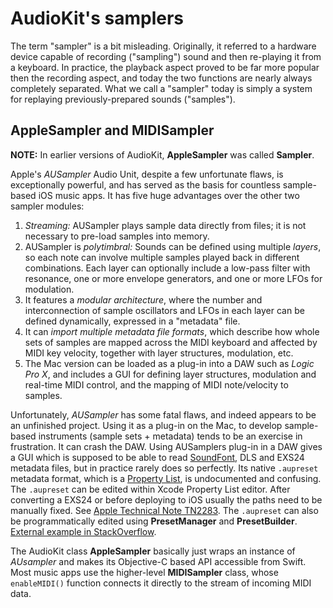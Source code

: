 # AudioKit's samplers

The term "sampler" is a bit misleading. Originally, it referred to a hardware device capable of recording ("sampling") sound and then re-playing it from a keyboard. In practice, the playback aspect proved to be far more popular then the recording aspect, and today the two functions are nearly always completely separated. What we call a "sampler" today is simply a system for replaying previously-prepared sounds ("samples").

## AppleSampler and MIDISampler

**NOTE:** In earlier versions of AudioKit, **AppleSampler** was called **Sampler**.

Apple's *AUSampler* Audio Unit, despite a few unfortunate flaws, is exceptionally powerful, and has served as the basis for countless sample-based iOS music apps. It has five huge advantages over the other two sampler modules:

1. *Streaming:* AUSampler plays sample data directly from files; it is not necessary to pre-load samples into memory.
2. AUSampler is *polytimbral:* Sounds can be defined using multiple *layers*, so each note can involve multiple samples played back in different combinations. Each layer can optionally include a low-pass filter with resonance, one or more envelope generators, and one or more LFOs for modulation.
3. It features a *modular architecture*, where the number and interconnection of sample oscillators and LFOs in each layer can be defined dynamically, expressed in a "metadata" file.
4. It can *import multiple metadata file formats*, which describe how whole sets of samples are mapped across the MIDI keyboard and affected by MIDI key velocity, together with layer structures, modulation, etc.
5. The Mac version can be loaded as a plug-in into a DAW such as *Logic Pro X*, and includes a GUI for defining layer structures, modulation and real-time MIDI control, and the mapping of MIDI note/velocity to samples.

Unfortunately, *AUSampler* has some fatal flaws, and indeed appears to be an unfinished project. Using it as a plug-in on the Mac, to develop sample-based instruments (sample sets + metadata) tends to be an exercise in frustration. It can crash the DAW. Using AUSamplers plug-in in a DAW gives a GUI which is supposed to be able to read [SoundFont](https://www.lifewire.com/sfz-file-2622282), DLS and EXS24 metadata files, but in practice rarely does so perfectly. Its native `.aupreset` metadata format, which is a [Property List](https://developer.apple.com/library/content/documentation/Cocoa/Conceptual/PropertyLists/Introduction/Introduction.html), is undocumented and confusing. The  `.aupreset` can be edited within Xcode Property List editor. After converting a EXS24 or before deploying to iOS usually the paths need to be manually fixed. See [Apple Technical Note TN2283](https://developer.apple.com/library/content/technotes/tn2283/_index.html). The  `.aupreset` can also be programmatically edited using **PresetManager** and **PresetBuilder**. [External example in StackOverflow](https://stackoverflow.com/questions/47359088/playing-multi-sampled-instruments-using-audiokit-controlling-adsr-envelope/47370008#47370008).

The AudioKit class **AppleSampler** basically just wraps an instance of *AUsampler* and makes its Objective-C based API accessible from Swift. Most music apps use the higher-level **MIDISampler** class, whose `enableMIDI()` function connects it directly to the stream of incoming MIDI data.
